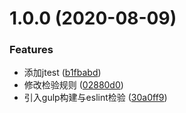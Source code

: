 # 1.0.0 (2020-08-09)


### Features

* 添加jtest ([b1fbabd](https://github.com/lalaze/lalazeUpUp/commit/b1fbabdb0a10c5e45226242c9f153a32e45eaefa))
* 修改检验规则 ([02880d0](https://github.com/lalaze/lalazeUpUp/commit/02880d01e59d94c924b5ce8f47e00667c14b2ccf))
* 引入gulp构建与eslint检验 ([30a0ff9](https://github.com/lalaze/lalazeUpUp/commit/30a0ff952b08b5cdf87b21ee2b56245c4b9d1797))



